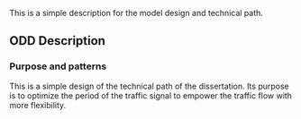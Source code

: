 This is a simple description for the model design and technical path.

## ODD Description
### Purpose and patterns
This is a simple design of the technical path of the dissertation. Its purpose is to optimize the period of the traffic signal to empower the traffic flow with more flexibility.  

